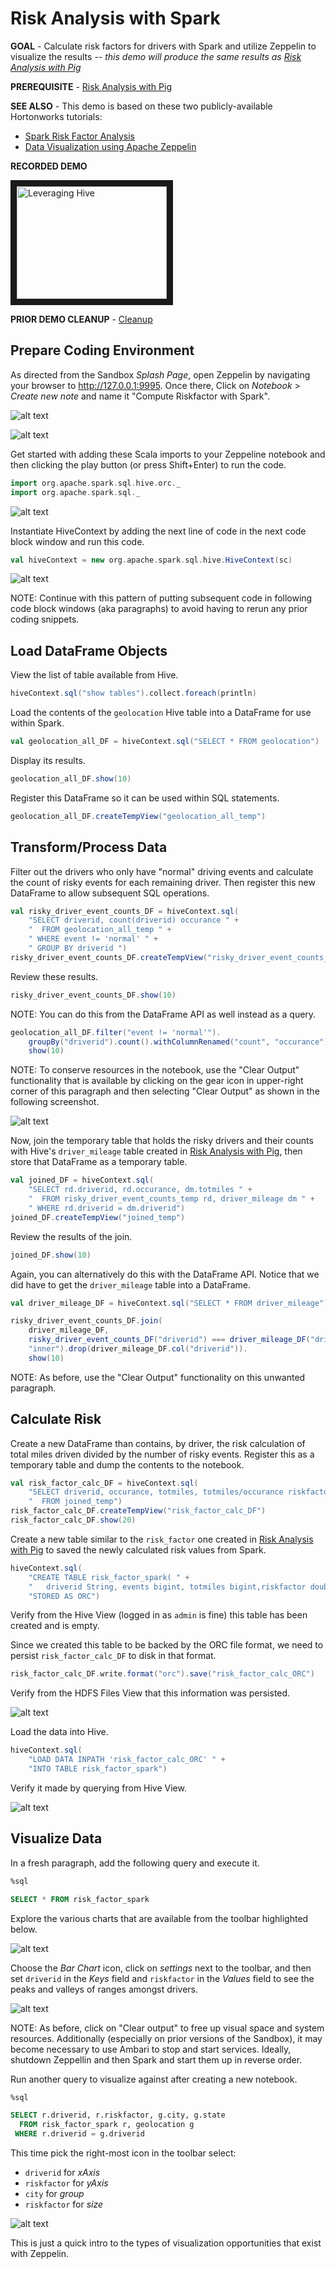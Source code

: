 # Risk Analysis with Spark

**GOAL** - Calculate risk factors for drivers with Spark and utilize
Zeppelin to visualize the results _-- this demo will produce the same 
results as [Risk Analysis with Pig](../pig/README.md)_

**PREREQUISITE** - [Risk Analysis with Pig](../pig/README.md)

**SEE ALSO** - This demo is based on these two publicly-available 
Hortonworks tutorials:

* [Spark Risk Factor Analysis](https://hortonworks.com/tutorial/hadoop-tutorial-getting-started-with-hdp/section/5/ "Spark - Risk Factor") 
* [Data Visualization using Apache Zeppelin](https://hortonworks.com/tutorial/hadoop-tutorial-getting-started-with-hdp/section/6/ "Data Reporting with Zeppelin") 

**RECORDED DEMO**

<a href="http://www.youtube.com/watch?feature=player_embedded&v=Z0sPzJEAZZ8" target="_blank"><img src="http://img.youtube.com/vi/Z0sPzJEAZZ8/0.jpg" 
alt="Leveraging Hive" width="240" height="180" border="10" /></a>

**PRIOR DEMO CLEANUP** - [Cleanup](./CleanUp.md)

## Prepare Coding Environment

As directed from the Sandbox _Splash Page_, open Zeppelin by navigating your 
browser to <http://127.0.0.1:9995>.  Once there, Click on _Notebook_ > 
_Create new note_ and name it "Compute Riskfactor with Spark".

![alt text](./images/CreateNote.png "create note")

![alt text](./images/NameNote.png "name note")

Get started with adding these Scala imports to your Zeppeline notebook and 
then clicking the play button (or press Shift+Enter) to run the code.

```scala
import org.apache.spark.sql.hive.orc._
import org.apache.spark.sql._
```

![alt text](./images/RunCode.png "run code")

Instantiate HiveContext by adding the next line of code in the next code
block window and run this code.

```scala
val hiveContext = new org.apache.spark.sql.hive.HiveContext(sc)
```

![alt text](./images/RunCode2.png "run code")

NOTE: Continue with this pattern of putting subsequent code in following
code block windows (aka paragraphs) to avoid having to rerun any prior 
coding snippets.

## Load DataFrame Objects

View the list of table available from Hive.  

```scala
hiveContext.sql("show tables").collect.foreach(println)
```

Load the contents of the `geolocation` Hive table into a
DataFrame for use within Spark.

```scala
val geolocation_all_DF = hiveContext.sql("SELECT * FROM geolocation")
```

Display its results.

```scala
geolocation_all_DF.show(10) 
```

Register this DataFrame so it can be used within SQL statements.

```scala
geolocation_all_DF.createTempView("geolocation_all_temp")
```

## Transform/Process Data

Filter out the drivers who only have "normal" driving events and 
calculate the count of risky events for each remaining driver.
Then register this new DataFrame to allow subsequent SQL operations.

```scala
val risky_driver_event_counts_DF = hiveContext.sql(
    "SELECT driverid, count(driverid) occurance " +
    "  FROM geolocation_all_temp " +
    " WHERE event != 'normal' " +
    " GROUP BY driverid ")
risky_driver_event_counts_DF.createTempView("risky_driver_event_counts_temp")
```

Review these results.

```scala
risky_driver_event_counts_DF.show(10)
```

NOTE: You can do this from the DataFrame API as well instead as a query.

```scala
geolocation_all_DF.filter("event != 'normal'").
    groupBy("driverid").count().withColumnRenamed("count", "occurance").
    show(10)
```

NOTE: To conserve resources in the notebook, use the "Clear Output" functionality
that is available by clicking on the gear icon in upper-right corner of this
paragraph and then selecting "Clear Output" as shown in the following screenshot.

![alt text](./images/ClearOutput.png "clear output")

Now, join the temporary table that holds the risky drivers and their
counts with Hive's `driver_mileage` table created in 
[Risk Analysis with Pig](../pig/README.md), then store that DataFrame
as a temporary table.

```scala
val joined_DF = hiveContext.sql(
    "SELECT rd.driverid, rd.occurance, dm.totmiles " + 
    "  FROM risky_driver_event_counts_temp rd, driver_mileage dm " +
    " WHERE rd.driverid = dm.driverid")
joined_DF.createTempView("joined_temp")
```
Review the results of the join.

```scala
joined_DF.show(10)
```

Again, you can alternatively do this with the DataFrame API.  Notice
that we did have to get the `driver_mileage` table into a DataFrame.

```scala
val driver_mileage_DF = hiveContext.sql("SELECT * FROM driver_mileage")

risky_driver_event_counts_DF.join(
    driver_mileage_DF, 
    risky_driver_event_counts_DF("driverid") === driver_mileage_DF("driverid"), 
    "inner").drop(driver_mileage_DF.col("driverid")).
    show(10) 
```

NOTE: As before, use the "Clear Output" functionality on this unwanted paragraph.

## Calculate Risk

Create a new DataFrame than contains, by driver, the risk calculation of 
total miles driven divided by the number of risky events.  Register this 
as a temporary table and dump the contents to the notebook.

```scala
val risk_factor_calc_DF = hiveContext.sql(
    "SELECT driverid, occurance, totmiles, totmiles/occurance riskfactor " +
    "  FROM joined_temp")
risk_factor_calc_DF.createTempView("risk_factor_calc_DF")
risk_factor_calc_DF.show(20)
```

Create a new table similar to the `risk_factor` one created in
[Risk Analysis with Pig](../pig/README.md) to saved the newly 
calculated risk values from Spark.

```scala
hiveContext.sql(
    "CREATE TABLE risk_factor_spark( " +
    "   driverid String, events bigint, totmiles bigint,riskfactor double) " +
    "STORED AS ORC")
```

Verify from the Hive View (logged in as `admin` is fine) this table has been 
created and is empty.

Since we created this table to be backed by the ORC file format, we need
to persist `risk_factor_calc_DF` to disk in that format.

```scala
risk_factor_calc_DF.write.format("orc").save("risk_factor_calc_ORC")
```

Verify from the HDFS Files View that this information was persisted.

![alt text](./images/OrcFiles.png "ORC files")

Load the data into Hive.

```scala
hiveContext.sql(
    "LOAD DATA INPATH 'risk_factor_calc_ORC' " +
    "INTO TABLE risk_factor_spark")
```

Verify it made by querying from Hive View.

![alt text](./images/InHive.png "Hive results")

## Visualize Data

In a fresh paragraph, add the following query and execute it.

```sql
%sql

SELECT * FROM risk_factor_spark
```

Explore the various charts that are available from the toolbar highlighted below.

![alt text](./images/ChartsToolbar.png "chart options")

Choose the _Bar Chart_ icon, click on _settings_ next to the toolbar, and then set `driverid` in the 
_Keys_ field and `riskfactor` in the _Values_ field to see the peaks and 
valleys of ranges amongst drivers.

![alt text](./images/RiskPeaks.png "risk variations")

NOTE: As before, click on "Clear output" to free up visual space and system resources.  Additionally (especially on prior versions of the Sandbox), it may become necessary to
use Ambari to stop and start services.  Ideally, shutdown Zeppellin and 
then Spark and start them up in reverse order.

Run another query to visualize against after creating a new notebook.

```sql
%sql

SELECT r.driverid, r.riskfactor, g.city, g.state 
  FROM risk_factor_spark r, geolocation g 
 WHERE r.driverid = g.driverid
```

This time pick the right-most icon in the toolbar select:

* `driverid` for _xAxis_
* `riskfactor` for _yAxis_
* `city` for _group_
* `riskfactor` for _size_

![alt text](./images/AltGraph.png "more options")

This is just a quick intro to the types of visualization opportunities 
that exist with Zeppelin.